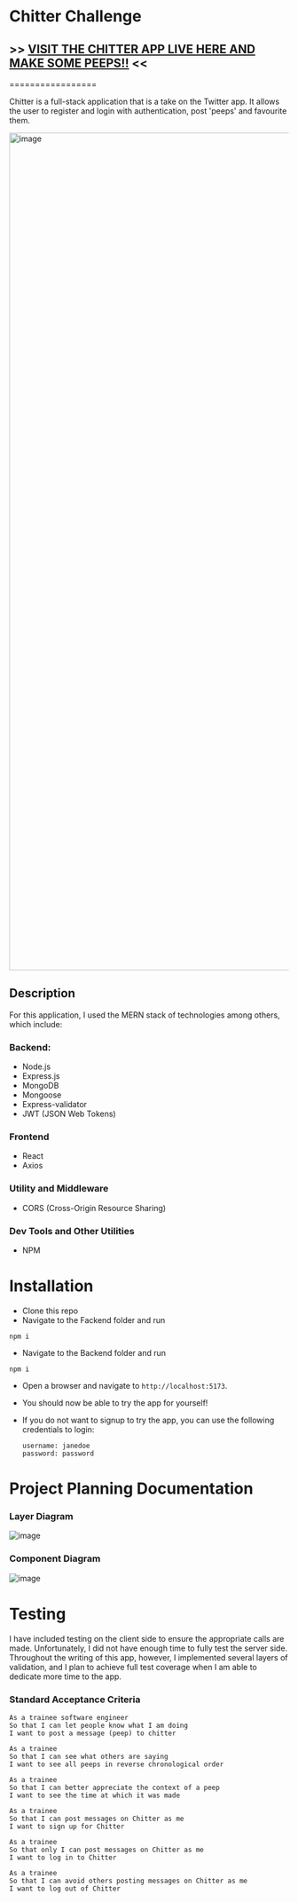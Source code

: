 # Chitter Challenge

##  >> [VISIT THE CHITTER APP LIVE HERE AND MAKE SOME PEEPS!!](https://mardel-chitter.netlify.app/) <<

=================

Chitter is a full-stack application that is a take on the Twitter app. It allows the user to register and login with authentication, post 'peeps' and favourite them. 

<img width="1509" alt="image" src="https://github.com/mardeldev/chitter-challenge/assets/73969781/2ebe8e05-9709-418d-8f34-5e2ff967ff59">


## Description
For this application, I used the MERN stack of technologies among others, which include:
### Backend: 
- Node.js
- Express.js
- MongoDB
- Mongoose
- Express-validator
- JWT (JSON Web Tokens)

### Frontend
- React
- Axios

### Utility and Middleware
- CORS (Cross-Origin Resource Sharing)

### Dev Tools and Other Utilities
- NPM

# Installation
- Clone this repo
- Navigate to the Fackend folder and run
```
npm i
```
- Navigate to the Backend folder and run
```
npm i
```
- Open a browser and navigate to `http://localhost:5173`.
- You should now be able to try the app for yourself!

- If you do not want to signup to try the app, you can use the following credentials to login:
  ```
  username: janedoe
  password: password
  ```

# Project Planning Documentation
### Layer Diagram
![image](https://github.com/mardeldev/chitter-challenge/assets/73969781/c1f298a6-5a10-4655-bf49-3b802a240f4d)

### Component Diagram
![image](https://github.com/mardeldev/chitter-challenge/assets/73969781/9256435d-a99c-4e3b-8a6a-f056725dcb41)


# Testing
I have included testing on the client side to ensure the appropriate calls are made. Unfortunately, I did not have enough time to fully test the server side. Throughout the writing of this app, however, I implemented several layers of validation, and I plan to achieve full test coverage when I am able to dedicate more time to the app.

### Standard Acceptance Criteria
```
As a trainee software engineer
So that I can let people know what I am doing  
I want to post a message (peep) to chitter

As a trainee
So that I can see what others are saying  
I want to see all peeps in reverse chronological order

As a trainee
So that I can better appreciate the context of a peep
I want to see the time at which it was made

As a trainee
So that I can post messages on Chitter as me
I want to sign up for Chitter

As a trainee
So that only I can post messages on Chitter as me
I want to log in to Chitter

As a trainee
So that I can avoid others posting messages on Chitter as me
I want to log out of Chitter
```

